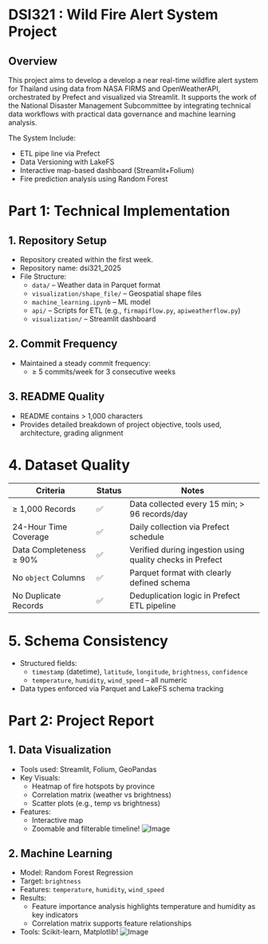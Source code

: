 # DSI321 : Wild Fire Alert System Project

## Overview

This project aims to develop a develop a near real-time wildfire alert system for Thailand using data from NASA FIRMS and OpenWeatherAPI, orchestrated by Prefect and visualized via Streamlit. It supports the work of the National Disaster Management Subcommittee by integrating technical data workflows with practical data governance and machine learning analysis.

The System Include:
- ETL pipe line via Prefect
- Data Versioning with LakeFS
- Interactive map-based dashboard (Streamlit+Folium)
- Fire prediction analysis using Random Forest

# Part 1: Technical Implementation

## 1. Repository Setup

* Repository created within the first week.
* Repository name: dsi321_2025
* File Structure:
    * `data/` – Weather data in Parquet format
    * `visualization/shape_file/` – Geospatial shape files
    * `machine_learning.ipynb` – ML model
    * `api/` – Scripts for ETL (e.g., `firmapiflow.py`, `apiweatherflow.py`)
    * `visualization/` – Streamlit dashboard

## 2. Commit Frequency

* Maintained a steady commit frequency:
    * ≥ 5 commits/week for 3 consecutive weeks

## 3. README Quality

* README contains > 1,000 characters
* Provides detailed breakdown of project objective, tools used, architecture, grading alignment

# 4. Dataset Quality

| Criteria                 | Status | Notes                                                 |
| ------------------------ | ------ | ----------------------------------------------------- |
| ≥ 1,000 Records          | ✅     | Data collected every 15 min; > 96 records/day         |
| 24-Hour Time Coverage    | ✅     | Daily collection via Prefect schedule                 |
| Data Completeness ≥ 90%  | ✅     | Verified during ingestion using quality checks in Prefect |
| No `object` Columns      | ✅     | Parquet format with clearly defined schema            |
| No Duplicate Records     | ✅     | Deduplication logic in Prefect ETL pipeline           |

# 5. Schema Consistency

* Structured fields:
    * `timestamp` (datetime), `latitude`, `longitude`, `brightness`, `confidence`
    * `temperature`, `humidity`, `wind_speed` – all numeric
* Data types enforced via Parquet and LakeFS schema tracking

# Part 2: Project Report

## 1. Data Visualization

* Tools used: Streamlit, Folium, GeoPandas
* Key Visuals:
    * Heatmap of fire hotspots by province
    * Correlation matrix (weather vs brightness)
    * Scatter plots (e.g., temp vs brightness)
* Features:
    * Interactive map
    * Zoomable and filterable timeline!
  ![Image](https://github.com/user-attachments/assets/35c5d4a8-6437-4b47-80a4-7ff9f4c606a3)

## 2. Machine Learning

* Model: Random Forest Regression
* Target: `brightness`
* Features: `temperature`, `humidity`, `wind_speed`
* Results:
    * Feature importance analysis highlights temperature and humidity as key indicators
    * Correlation matrix supports feature relationships
* Tools: Scikit-learn, Matplotlib!
![Image](https://github.com/user-attachments/assets/4230aa79-e33a-4917-b23a-4c89e19ecf0b)

